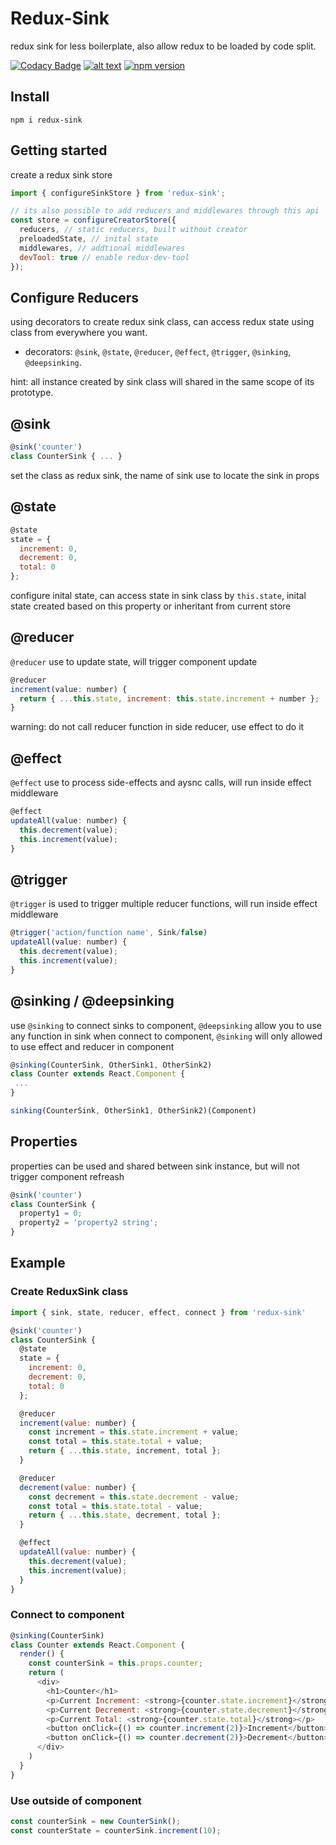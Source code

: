 # Redux-Sink
redux sink for less boilerplate, also allow redux to be loaded by code split.    
    
[![Codacy Badge](https://api.codacy.com/project/badge/Grade/ee58187b2e794033aeb4296f128fd3ee)](https://app.codacy.com/app/JiarongGu/redux-sink?utm_source=github.com&utm_medium=referral&utm_content=JiarongGu/redux-sink&utm_campaign=Badge_Grade_Dashboard)
[![alt text](https://travis-ci.org/JiarongGu/redux-sink.svg?branch=master)](https://travis-ci.org/JiarongGu/redux-sink)
[![npm version](https://badge.fury.io/js/redux-sink.svg)](https://www.npmjs.com/package/redux-sink)
## Install
```npm i redux-sink```  

## Getting started
create a redux sink store
```javascript
import { configureSinkStore } from 'redux-sink';

// its also possible to add reducers and middlewares through this api
const store = configureCreatorStore({ 
  reducers, // static reducers, built without creator
  preloadedState, // inital state
  middlewares, // addtional middlewares
  devTool: true // enable redux-dev-tool
});
```
    
## Configure Reducers
using decorators to create redux sink class, can access redux state using class from everywhere you want.
- decorators: `@sink`, `@state`, `@reducer`, `@effect`, `@trigger`, `@sinking`, `@deepsinking`.  

hint: all instance created by sink class will shared in the same scope of its prototype.

## @sink
```javascript
@sink('counter')
class CounterSink { ... }
```
set the class as redux sink, the name of sink use to locate the sink in props

## @state
```javascript
@state
state = { 
  increment: 0, 
  decrement: 0, 
  total: 0 
};
```
configure inital state, can access state in sink class by `this.state`,
inital state created based on this property or inheritant from current store

## @reducer
`@reducer` use to update state, will trigger component update
```javascript
@reducer
increment(value: number) {
  return { ...this.state, increment: this.state.increment + number };
}
```
warning: do not call reducer function in side reducer, use effect to do it

## @effect
`@effect` use to process side-effects and aysnc calls, will run inside effect middleware
```javascript
@effect
updateAll(value: number) {
  this.decrement(value);
  this.increment(value);
}
```

## @trigger
`@trigger` is used to trigger multiple reducer functions, will run inside effect middleware
```javascript
@trigger('action/function name', Sink/false)
updateAll(value: number) {
  this.decrement(value);
  this.increment(value);
}
```


## @sinking / @deepsinking
use `@sinking` to connect sinks to component, `@deepsinking` allow you to use any function in sink when connect to component, `@sinking` will only allowed to use effect and reducer in component
```javascript
@sinking(CounterSink, OtherSink1, OtherSink2)
class Counter extends React.Component {
 ...
}

sinking(CounterSink, OtherSink1, OtherSink2)(Component)
```

## Properties
properties can be used and shared between sink instance, but will not trigger component refreash
```javascript
@sink('counter')
class CounterSink { 
  property1 = 0;
  property2 = 'property2 string';
}
```


## Example
### Create ReduxSink class
```javascript
import { sink, state, reducer, effect, connect } from 'redux-sink'

@sink('counter')
class CounterSink {
  @state
  state = { 
    increment: 0, 
    decrement: 0, 
    total: 0 
  };

  @reducer
  increment(value: number) {
    const increment = this.state.increment + value;
    const total = this.state.total + value;
    return { ...this.state, increment, total };
  }

  @reducer
  decrement(value: number) {
    const decrement = this.state.decrement - value;
    const total = this.state.total - value;
    return { ...this.state, decrement, total };
  }

  @effect
  updateAll(value: number) {
    this.decrement(value);
    this.increment(value);
  }
}
```

### Connect to component
```javascript
@sinking(CounterSink)
class Counter extends React.Component {
  render() {
    const counterSink = this.props.counter;
    return (
      <div>
        <h1>Counter</h1>
        <p>Current Increment: <strong>{counter.state.increment}</strong></p>
        <p>Current Decrement: <strong>{counter.state.decrement}</strong></p>
        <p>Current Total: <strong>{counter.state.total}</strong></p>
        <button onClick={() => counter.increment(2)}>Increment</button>
        <button onClick={() => counter.decrement(2)}>Decrement</button>
      </div>
    )
  }
}
```

### Use outside of component
```javascript
const counterSink = new CounterSink();
const counterState = counterSink.increment(10);
```

